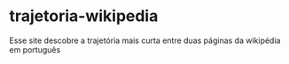 # trajetoria-wikipedia
Esse site descobre a trajetória mais curta entre duas páginas da wikipédia em português
